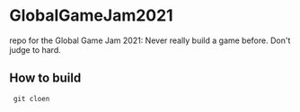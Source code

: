 # GlobalGameJam2021
repo for the Global Game Jam 2021: Never really build a game before. Don't judge to hard.


## How to build
  
     git cloen 
  
